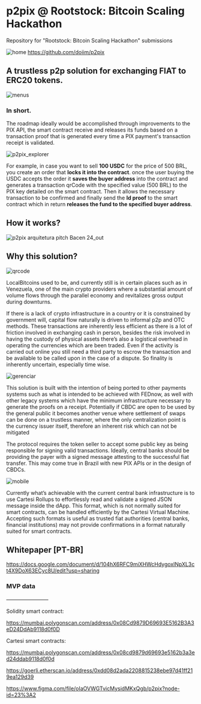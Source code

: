 # p2pix @ Rootstock: Bitcoin Scaling Hackathon
Repository for "Rootstock: Bitcoin Scaling Hackathon" submissions

![home](https://user-images.githubusercontent.com/71399144/215202335-74dc2739-b312-43d3-a1a7-dfd835fb9f09.png)
https://github.com/doiim/p2pix

## A trustless p2p solution for exchanging FIAT to ERC20 tokens.

![menus](https://user-images.githubusercontent.com/71399144/215202371-c3ebb710-6789-4d0b-8a46-4cdf54b2b4a0.png)

### In short.

The roadmap ideally would be accomplished through improvements to the PIX API, the smart contract receive and releases its funds based on a transaction proof that is generated every time a PIX payment's transaction receipt is validated.

![p2pix_explorer](https://user-images.githubusercontent.com/71399144/202617017-3d04fa8e-f241-4a53-a2af-1b1b04a48424.png)

For example, in case you want to sell **100 USDC** for the price of 500 BRL, you create an order that **locks it into the contract**. once the user buying the USDC accepts the order it  **saves the buyer address** into the contract and generates a transaction qrCode with the specified value (500 BRL) to the PIX key detailed on the smart contract. Then it allows the necessary transaction to be confirmed and finally send the **Id proof** to the smart contract which in return **releases the fund to the specified buyer address**.


## How it works?
![p2pix arquitetura   pitch Bacen   24_out](https://user-images.githubusercontent.com/71399144/202616981-9f4293ce-bead-4d29-87a2-6cc315feab98.jpg)


## Why this solution?

![qrcode](https://user-images.githubusercontent.com/71399144/215202440-b08a7cee-b49f-4cee-a5a1-3f8b9755c2c7.png)

LocalBitcoins used to be, and currently still is in certain places such as in Venezuela, one of the main crypto providers where a substantial amount of volume flows through the parallel economy and revitalizes gross output during downturns.


If there is a lack of crypto infrastructure in a country or it is constrained by government will, capital flow naturally is driven to informal p2p and OTC methods. These transactions are inherently less efficient as there is a lot of friction involved in exchanging cash in person, besides the risk involved in having the custody of physical assets there’s also a logistical overhead in operating the currencies which are been traded. Even if the activity is carried out online you still need a third party to escrow the transaction and be available to be called upon in the case of a dispute. So finality is inherently uncertain, especially time wise.

![gerenciar](https://user-images.githubusercontent.com/71399144/215202584-ab21e93d-8412-4d96-aa49-6a639144a3b9.png)

This solution is built with the intention of being ported to other payments systems such as what is intended to be achieved with FEDnow, as well with other legacy systems which have the minimum infrastructure necessary to generate the proofs on a receipt. Potentially if CBDC are open to be used by the general public it becomes another venue where settlement of swaps can be done on a trustless manner, where the only centralization point is the currency issuer itself, therefore an inherent risk which can not be mitigated 


The protocol requires the token seller to accept some public key as being responsible for signing valid transactions. Ideally, central banks should be providing the payer with a signed message attesting to the successful fiat transfer. This may come true in Brazil with new PIX APIs or in the design of CBDCs.

![mobile](https://user-images.githubusercontent.com/71399144/215202733-1d3dd02f-4636-4b4c-a0c5-bd335318fdbc.png)

Currently what’s achievable with the current central bank infrastructure is to use Cartesi Rollups to effortlessly read and validate a signed JSON message inside the dApp. This format, which is not normally suited for smart contracts, can be handled efficiently by the Cartesi Virtual Machine. Accepting such formats is useful as trusted fiat authorities (central banks, financial institutions) may not provide confirmations in a format naturally suited for smart contracts.

## Whitepaper [PT-BR]
https://docs.google.com/document/d/104hX6RFC9miXHWcHdygoxlNpXL3ct4X9DoX63ECyc8U/edit?usp=sharing



### MVP data
––––––––––––––––

Solidity smart contract:

https://mumbai.polygonscan.com/address/0x08Cd9879D69693E5162B3A3eD24DdAb9118d0f0D

Cartesi smart contracts:

https://mumbai.polygonscan.com/address/0x08cd9879d69693e5162b3a3ed24ddab9118d0f0d

https://goerli.etherscan.io/address/0xdd08d2ada2208815238ebe97d41ff219ea129d39

https://www.figma.com/file/oIaOVWGTvicMysidMKxQgb/p2pix?node-id=23%3A2
